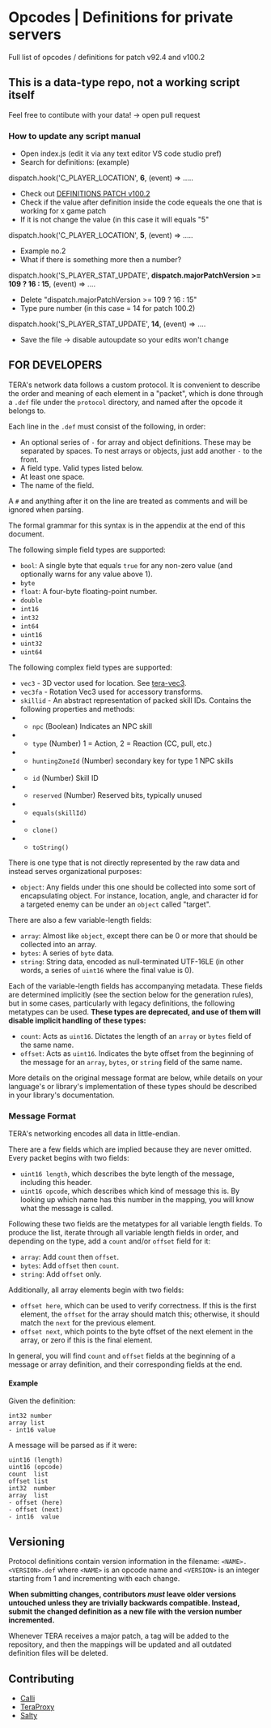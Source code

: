 # Opcodes | Definitions for private servers
Full list of opcodes / definitions for patch v92.4 and v100.2

## This is a data-type repo, not a working script itself
Feel free to contibute with your data! -> open pull request

### How to update any script manual
* Open index.js (edit it via any text editor VS code studio pref)
* Search for definitions: (example)

dispatch.hook('C_PLAYER_LOCATION', <b>6</b>, (event) => .....

* Check out [DEFINITIONS PATCH v100.2](https://github.com/ketchdrown/data-private-servers/tree/main/v100.02/definitions)
* Check if the value after definition inside the code equeals the one that is working for x game patch
* If it is not change the value (in this case it will equals "5"

dispatch.hook('C_PLAYER_LOCATION', <b>5</b>, (event) => .....

* Example no.2
* What if there is something more then a number?
 
dispatch.hook('S_PLAYER_STAT_UPDATE', <b>dispatch.majorPatchVersion >= 109 ? 16 : 15</b>, (event) => ....

* Delete "dispatch.majorPatchVersion >= 109 ? 16 : 15"
* Type pure number (in this case = 14 for patch 100.2)

dispatch.hook('S_PLAYER_STAT_UPDATE', <b>14</b>, (event) => ....

* Save the file -> disable autoupdate so your edits won't change

## FOR DEVELOPERS

TERA's network data follows a custom protocol. It is convenient to describe the
order and meaning of each element in a "packet", which is done through a `.def`
file under the `protocol` directory, and named after the opcode it belongs to.

Each line in the `.def` must consist of the following, in order:
- An optional series of `-` for array and object definitions. These may be
  separated by spaces. To nest arrays or objects, just add another `-` to the
  front.
- A field type. Valid types listed below.
- At least one space.
- The name of the field.

A `#` and anything after it on the line are treated as comments and will be
ignored when parsing.

The formal grammar for this syntax is in the appendix at the end of this
document.

The following simple field types are supported:
- `bool`: A single byte that equals `true` for any non-zero value (and
  optionally warns for any value above 1).
- `byte`
- `float`: A four-byte floating-point number.
- `double`
- `int16`
- `int32`
- `int64`
- `uint16`
- `uint32`
- `uint64`

The following complex field types are supported:
- `vec3` - 3D vector used for location. See [tera-vec3](https://github.com/caali-hackerman/tera-vec3).
- `vec3fa` - Rotation Vec3 used for accessory transforms.
- `skillid` - An abstract representation of packed skill IDs. Contains the following properties and methods:
- - `npc` (Boolean) Indicates an NPC skill
- - `type` (Number) 1 = Action, 2 = Reaction (CC, pull, etc.)
- - `huntingZoneId` (Number) secondary key for type 1 NPC skills
- - `id` (Number) Skill ID
- - `reserved` (Number) Reserved bits, typically unused
- - `equals(skillId)`
- - `clone()`
- - `toString()`

There is one type that is not directly represented by the raw data and instead
serves organizational purposes:
- `object`: Any fields under this one should be collected into some sort of
  encapsulating object. For instance, location, angle, and character id for a
  targeted enemy can be under an `object` called "target".

There are also a few variable-length fields:
- `array`: Almost like `object`, except there can be 0 or more that should be
  collected into an array.
- `bytes`: A series of `byte` data.
- `string`: String data, encoded as null-terminated UTF-16LE (in other words, a
  series of `uint16` where the final value is 0).

Each of the variable-length fields has accompanying metadata. These fields are
determined implicitly (see the section below for the generation rules), but in
some cases, particularly with legacy definitions, the following metatypes can
be used. **These types are deprecated, and use of them will disable implicit
handling of these types:**
- `count`: Acts as `uint16`. Dictates the length of an `array` or `bytes` field
  of the same name.
- `offset`: Acts as `uint16`. Indicates the byte offset from the beginning of
  the message for an `array`, `bytes`, or `string` field of the same name.

More details on the original message format are below, while details on your
language's or library's implementation of these types should be described in
your library's documentation.

### Message Format

TERA's networking encodes all data in little-endian.

There are a few fields which are implied because they are never omitted. Every
packet begins with two fields:
- `uint16 length`, which describes the byte length of the message, including
  this header.
- `uint16 opcode`, which describes which kind of message this is. By looking up
  which name has this number in the mapping, you will know what the message is
  called.

Following these two fields are the metatypes for all variable length fields. To
produce the list, iterate through all variable length fields in order, and
depending on the type, add a `count` and/or `offset` field for it:
- `array`: Add `count` then `offset`.
- `bytes`: Add `offset` then `count`.
- `string`: Add `offset` only.

Additionally, all array elements begin with two fields:
- `offset here`, which can be used to verify correctness. If this is the first
  element, the `offset` for the array should match this; otherwise, it should
  match the `next` for the previous element.
- `offset next`, which points to the byte offset of the next element in the
  array, or zero if this is the final element.

In general, you will find `count` and `offset` fields at the beginning of a
message or array definition, and their corresponding fields at the end.

#### Example

Given the definition:

    int32 number
    array list
    - int16 value

A message will be parsed as if it were:

    uint16 (length)
    uint16 (opcode)
    count  list
    offset list
    int32  number
    array  list
    - offset (here)
    - offset (next)
    - int16  value

## Versioning

Protocol definitions contain version information in the filename:
`<NAME>.<VERSION>.def` where `<NAME>` is an opcode name and `<VERSION>` is an
integer starting from 1 and incrementing with each change.

**When submitting changes, contributors _must_ leave older versions untouched
unless they are trivially backwards compatible. Instead, submit the changed
definition as a new file with the version number incremented.**

Whenever TERA receives a major patch, a tag will be added to the repository,
and then the mappings will be updated and all outdated definition files will be
deleted.

## Contributing

* [Calli](https://github.com/caali-hackerman)
* [TeraProxy](https://github.com/TeraProxy)
* [Salty](https://github.com/SaltyMonkey)
